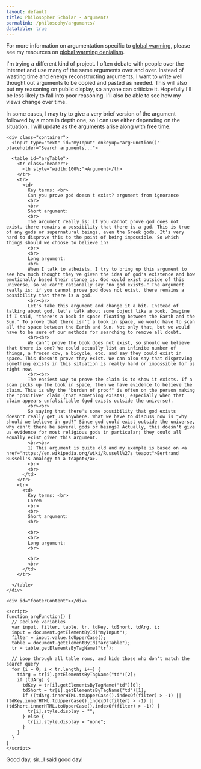 ```yaml
---
layout: default
title: Philosopher Scholar - Arguments
permalink: /philosophy/arguments/
datatable: true
---
```


For more information on argumentation specific to [global warming](/globalWarming/), please see my resources on [global warming denialism](/philosophy/globalWarmingDenialism/).

I'm trying a different kind of project. I often debate with people over the internet and use many of the same arguments over and over. Instead of wasting time and energy reconstructing arguments, I want to write well thought out arguments to be copied and pasted as needed. This will also put my reasoning on public display, so anyone can criticize it. Hopefully I'll be less likely to fall into poor reasoning. I'll also be able to see how my views change over time.

In some cases, I may try to give a very brief version of the argument followed by a more in depth one, so I can use either depending on the situation. I will update as the arguments arise along with free time.

<html>
  <head>
    <script src="https://ajax.googleapis.com/ajax/libs/jquery/3.1.1/jquery.min.js"></script>
  </head>
  <body>
    <div id="headerContent"></div>

    <div class="container">
      <input type="text" id="myInput" onkeyup="argFunction()" placeholder="Search arguments...">

      <table id="argTable">
        <tr class="header">
          <th style="width:100%;">Argument</th>
        </tr>
        <tr>
          <td>
            Key terms: <br>
            Can you prove god doesn't exist? argument from ignorance
            <br>
            <br>
            Short argument:
            <br>
            The argument really is: if you cannot prove god does not exist, there remains a possibility that there is a god. This is true of any gods or supernatural beings, even the Greek gods. It's very hard to disprove this to the point of being impossible. So which things should we choose to believe in?
            <br>
            <br>
            Long argument:
            <br>
            When I talk to atheists, I try to bring up this argument to see how much thought they've given the idea of god's existence and how emotionally based their stance is. God could exist outside of this universe, so we can't rationally say "no god exists." The argument really is: if you cannot prove god does not exist, there remains a possibility that there is a god.
            <br><br>
            Let's take this argument and change it a bit. Instead of talking about god, let's talk about some object like a book. Imagine if I said, "there's a book in space floating between the Earth and the Sun." To prove that there isn't a book in space, we would have to scan all the space between the Earth and Sun. Not only that, but we would have to be sure of our methods for searching to remove all doubt.
            <br><br>
            We can't prove the book does not exist, so should we believe that there is one? We could actually list an infinite number of things, a frozen cow, a bicycle, etc. and say they could exist in space. This doesn't prove they exist. We can also say that disproving something exists in this situation is really hard or impossible for us right now.
            <br><br>
            The easiest way to prove the claim is to show it exists. If a scan picks up the book in space, then we have evidence to believe the claim. This is why the "burden of proof" is often on the person making the "positive" claim (that something exists), especially when that claim appears unfalsifiable (god exists outside the universe).
            <br><br>
            So saying that there's some possibility that god exists doesn't really get us anywhere. What we have to discuss now is "why should we believe in god?" Since god could exist outside the universe, why can't there be several gods or beings? Actually, this doesn't give us evidence for most religious gods in particular; they could all equally exist given this argument.
            <br><br>
            1) This argument is quite old and my example is based on <a href="https://en.wikipedia.org/wiki/Russell%27s_teapot">Bertrand Russell's analogy to a teapot</a>.
            <br>
            <br>
          </td>
        </tr>
        <tr>
          <td>
            Key terms: <br>
            Lorem
            <br>
            <br>
            Short argument:
            <br>

            <br>
            <br>
            Long argument:
            <br>

            <br>
            <br>
          </td>
        </tr>

      </table>
    </div>

    <div id="footerContent"></div>

    <script>
    function argFunction() {
      // Declare variables
      var input, filter, table, tr, tdKey, tdShort, tdArg, i;
      input = document.getElementById("myInput");
      filter = input.value.toUpperCase();
      table = document.getElementById("argTable");
      tr = table.getElementsByTagName("tr");

      // Loop through all table rows, and hide those who don't match the search query
      for (i = 0; i < tr.length; i++) {
        tdArg = tr[i].getElementsByTagName("td")[2];
        if (tdArg) {
          tdKey = tr[i].getElementsByTagName("td")[0];
          tdShort = tr[i].getElementsByTagName("td")[1];
          if ((tdArg.innerHTML.toUpperCase().indexOf(filter) > -1) || (tdKey.innerHTML.toUpperCase().indexOf(filter) > -1) || (tdShort.innerHTML.toUpperCase().indexOf(filter) > -1)) {
            tr[i].style.display = "";
          } else {
            tr[i].style.display = "none";
          }
        }
      }
    }
    </script>

  </body>
</html>


Good day, sir...I said good day!
